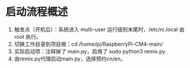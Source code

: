 # 启动流程概述
1. 触发点（开机后）：系统进入 multi-user 运行级别末尾时，/etc/rc.local 由 root 执行。
2. 切换工作目录到项目根：cd /home/pi/RaspberryPi-CM4-main/
3. 实际启动项：注释掉了 main.py，启用了
sudo python3 remix.py
4. 由remix.py代理启动main.py，选择预约cn/en。